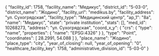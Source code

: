 {
    "facility_id": 1758,
    "facility_name": "Медикус",
    "district_id": "5-03-0",
    "district_name": "Жодино",
    "facility_url": "medikus.by",
    "facility_address": "ул. Сухогрядская",
    "facility_type": "Медицинский центр",
    "ap_1": "8а",
    "name": "Медикус",
    "state": "private institution",
    "stats": [],
    "med_id": 10268273,
    "address": "ул. Сухогрядская",
    "coord_x_y": {
        "crs": {
            "type": "name",
            "properties": {
                "name": "EPSG:4326"
            }
        },
        "type": "Point",
        "coordinates": [
            28.2991,
            54.088
        ]
    },
    "place_name": "Жодино",
    "place_type": "city",
    "year_of_closing": null,
    "year_of_opening": "0",
    "healthcare_facility_key": 1758,
    "administrative_division_id": "5-03-0"
}
